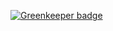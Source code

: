 
[![Greenkeeper badge](https://badges.greenkeeper.io/aizatto/empty-body.svg)](https://greenkeeper.io/)
